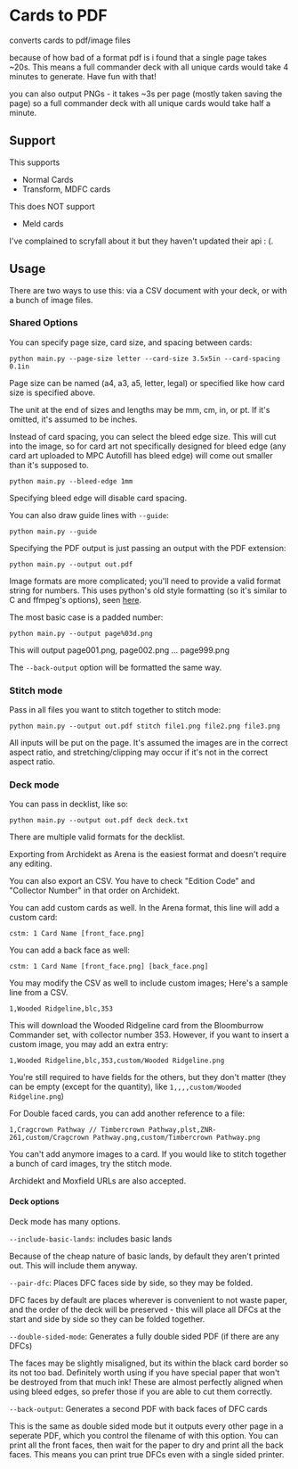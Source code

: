 # Cards to PDF

converts cards to pdf/image files

because of how bad of a format pdf is i found that a single page takes ~20s. This means a full commander deck with all unique cards would take
4 minutes to generate. Have fun with that!

you can also output PNGs - it takes ~3s per page (mostly taken saving the page) so a full commander deck with all unique cards would take half a minute.

## Support

This supports 

* Normal Cards
* Transform, MDFC cards

This does NOT support

* Meld cards

I've complained to scryfall about it but they haven't updated their api : (.

## Usage

There are two ways to use this: via a CSV document with your deck, or with a bunch of image files.

### Shared Options

You can specify page size, card size, and spacing between cards:

```
python main.py --page-size letter --card-size 3.5x5in --card-spacing 0.1in
```

Page size can be named (a4, a3, a5, letter, legal) or specified like how card size is specified above.

The unit at the end of sizes and lengths may be mm, cm, in, or pt. If it's omitted, it's assumed to be inches.

Instead of card spacing, you can select the bleed edge size. This will cut into the image, so for card art not specifically designed for
bleed edge (any card art uploaded to MPC Autofill has bleed edge) will come out smaller than it's supposed to.

```
python main.py --bleed-edge 1mm
```

Specifying bleed edge will disable card spacing.

You can also draw guide lines with `--guide`:

```
python main.py --guide
```

Specifying the PDF output is just passing an output with the PDF extension:
```
python main.py --output out.pdf
```

Image formats are more complicated; you'll need to provide a valid format string for numbers.
This uses python's old style formatting (so it's similar to C and ffmpeg's options), seen [here](https://docs.python.org/3/library/stdtypes.html#old-string-formatting).

The most basic case is a padded number:
```
python main.py --output page%03d.png
```

This will output page001.png, page002.png ... page999.png

The `--back-output` option will be formatted the same way.

### Stitch mode

Pass in all files you want to stitch together to stitch mode:
```
python main.py --output out.pdf stitch file1.png file2.png file3.png
```

All inputs will be put on the page. It's assumed the images are in the correct aspect ratio, and stretching/clipping
may occur if it's not in the correct aspect ratio.

### Deck mode


You can pass in decklist, like so:

```
python main.py --output out.pdf deck deck.txt
```


There are multiple valid formats for the decklist.

Exporting from Archidekt as Arena is the easiest format and doesn't require any editing.

You can also export an CSV. You have to check "Edition Code" and "Collector Number" in that order on Archidekt.

You can add custom cards as well. In the Arena format, this line will add a custom card:

```
cstm: 1 Card Name [front_face.png]
```

You can add a back face as well:

```
cstm: 1 Card Name [front_face.png] [back_face.png]
```


You may modify the CSV as well to include custom images; Here's a sample line from a CSV.

```
1,Wooded Ridgeline,blc,353
```

This will download the Wooded Ridgeline card from the Bloomburrow Commander set, with collector number 353. However, if you want to insert a custom image, you may add an extra entry:

```
1,Wooded Ridgeline,blc,353,custom/Wooded Ridgeline.png
```

You're still required to have fields for the others, but they don't matter (they can be empty (except for the quantity), like `1,,,,custom/Wooded Ridgeline.png`)

For Double faced cards, you can add another reference to a file:
```
1,Cragcrown Pathway // Timbercrown Pathway,plst,ZNR-261,custom/Cragcrown Pathway.png,custom/Timbercrown Pathway.png
```

You can't add anymore images to a card. If you would like to stitch together a bunch of card images, try the stitch mode.

Archidekt and Moxfield URLs are also accepted.

#### Deck options

Deck mode has many options.

`--include-basic-lands`: includes basic lands

Because of the cheap nature of basic lands, by default they aren't printed out. This will include them anyway.

`--pair-dfc`: Places DFC faces side by side, so they may be folded.

DFC faces by default are places wherever is convenient to not waste paper, and the order of the deck will be preserved -
this will place all DFCs at the start and side by side so they can be folded together.

`--double-sided-mode`: Generates a fully double sided PDF (if there are any DFCs)

The faces may be slightly misaligned, but its within the black card border so its not too bad. 
Definitely worth using if you have special paper that won't be destroyed from that much ink!
These are almost perfectly aligned when using bleed edges, so prefer those if you are able to cut them correctly.

`--back-output`: Generates a second PDF with back faces of DFC cards

This is the same as double sided mode but it outputs every other page in a seperate PDF, which you control the filename of with this option.
You can print all the front faces, then wait for the paper to dry and print all the back faces. This means you can print true DFCs even with
a single sided printer.

